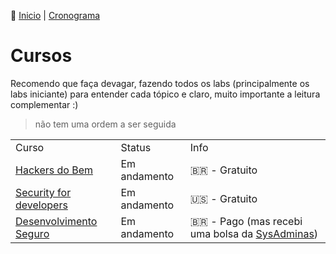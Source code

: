 👾 [Inicio](https://rayanepimentel.github.io/InfoSec-iniciante/) | [Cronograma](https://rayanepimentel.github.io/InfoSec-iniciante/cronograma/)

# Cursos

Recomendo que faça devagar, fazendo todos os labs (principalmente os labs iniciante) para entender cada tópico e claro, muito importante a leitura complementar :) 

> não tem uma ordem a ser seguida


| | | |
|-|-|-|
|Curso | Status | Info|
|[Hackers do Bem](./hackersDoBem/README.md) | Em andamento | 🇧🇷 - Gratuito |
|[Security for developers](./Security-for-developers/README.md) | Em andamento | 🇺🇸 - Gratuito |
|[Desenvolvimento Seguro](./desenvolvimento-seguro/README.md) | Em andamento | 🇧🇷 - Pago (mas recebi uma bolsa da [SysAdminas](https://sysadminas.com.br/))| 


